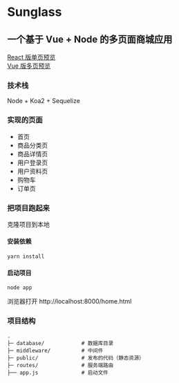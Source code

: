 # Sunglass

## 一个基于 Vue + Node 的多页面商城应用

[React 版单页预览](http://www.denglin.xyz)   
[Vue 版多页预览](http://www.denglin.xyz/home.html)

### 技术栈

Node + Koa2 + Sequelize

### 实现的页面

- 首页
- 商品分类页
- 商品详情页
- 用户登录页
- 用户资料页
- 购物车
- 订单页

### 把项目跑起来

克隆项目到本地

#### 安装依赖

```
yarn install
```

#### 启动项目

```
node app
```

浏览器打开 http://localhost:8000/home.html

### 项目结构

```
.
├─ database/            # 数据库目录
├─ middleware/          # 中间件
├─ public/              # 发布的代码（静态资源）
├─ routes/              # 服务端路由
├── app.js              # 启动文件
```
